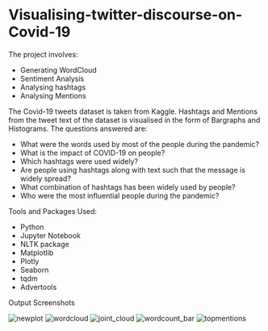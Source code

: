 # Visualising-twitter-discourse-on-Covid-19
The project involves:
* Generating WordCloud
* Sentiment Analysis
* Analysing hashtags
* Analysing Mentions

The Covid-19 tweets dataset is taken from Kaggle.
Hashtags and Mentions from the tweet text of the dataset is visualised in the form of Bargraphs and Histograms.
The questions answered are:
* What were the words used by most of the people during the pandemic?
* What is the impact of COVID-19 on people?
* Which hashtags were used widely?
* Are people using hashtags along with text such that the message is widely spread?
* What combination of hashtags has been widely used by people?
* Who were the most influential people during the pandemic?

Tools and Packages Used:
* Python 
* Jupyter Notebook
* NLTK package
* Matplotlib
* Plotly
* Seaborn
* tqdm
* Advertools

Output Screenshots

![newplot](https://user-images.githubusercontent.com/57038528/115099173-d171de00-9f51-11eb-8a26-525404c5284b.png)
![wordcloud](https://user-images.githubusercontent.com/57038528/115099277-915f2b00-9f52-11eb-8b9d-c7309466007a.png)
![joint_cloud](https://user-images.githubusercontent.com/57038528/115099280-958b4880-9f52-11eb-845b-2a8e3daff46a.png)
![wordcount_bar](https://user-images.githubusercontent.com/57038528/115099282-991ecf80-9f52-11eb-971c-654da7de546a.png)
![topmentions](https://user-images.githubusercontent.com/57038528/115099454-9375b980-9f53-11eb-909c-f697082043ce.png)



